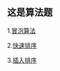 ## 这是算法题  

1.[冒泡算法](src/bubble-sort/index.ts)   

2.[快速排序](src/quick-sort/index.ts) 

3.[插入排序](src/insert-sort/index.ts)

